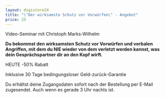 ```yaml
---
layout: digistore24
title: "\"Der wirksamste Schutz vor Vorwürfen\" - Angebot"
price: 25
---
```

<p>Video-Seminar mit Christoph Marks-Wilhelm</p>
<p><strong>Du bekommst den wirksamsten Schutz vor Vorw&#xFC;rfen und verbalen Angriffen, mit dem du NIE wieder von dem verletzt werden kannst, was dein Gespr&#xE4;chspartner dir an den Kopf wirft.</strong></p>
<p>HEUTE -50% Rabatt</p>
<p>Inklusive 30 Tage bedingungsloser Geld-zur&#xFC;ck-Garantie</p>
<p>Du erh&#xE4;ltst deine Zugangsdaten sofort nach der Bestellung per E-Mail zugesendet. Auch wenn es gerade 3 Uhr nachts ist.</p>